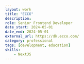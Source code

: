 ```yaml
---
layout: work
title: "ECCO"
description:
role: Senior Frontend Developer
date_start: 2024-05-01
date_end: 2024-05-01
external_url: https://dk.ecco.com/
category: professional
tags: [development, education]
skills:
    - NextJS
---
```

